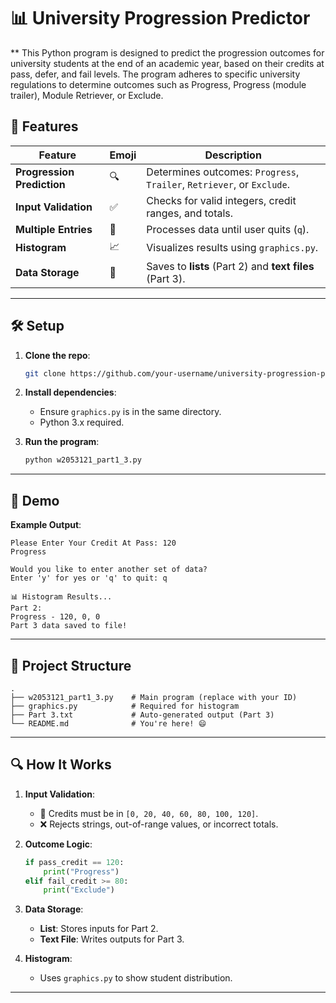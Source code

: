 
# 📊 University Progression Predictor  

** This Python program is designed to predict the progression outcomes for university students at the end of an academic year, based on their credits at pass, defer, and fail levels. The program adheres to specific university regulations to determine outcomes such as Progress, Progress (module trailer), Module Retriever, or Exclude.

## 🚀 **Features**  
| Feature | Emoji | Description |
|---------|-------|-------------|
| **Progression Prediction** | 🔍 | Determines outcomes: `Progress`, `Trailer`, `Retriever`, or `Exclude`. |
| **Input Validation** | ✅ | Checks for valid integers, credit ranges, and totals. |
| **Multiple Entries** | 🔄 | Processes data until user quits (`q`). |
| **Histogram** | 📈 | Visualizes results using `graphics.py`. |
| **Data Storage** | 💾 | Saves to **lists** (Part 2) and **text files** (Part 3). |

---

## 🛠️ **Setup**  
1. **Clone the repo**:  
   ```bash
   git clone https://github.com/your-username/university-progression-predictor.git
   ```
2. **Install dependencies**:  
   - Ensure `graphics.py` is in the same directory.  
   - Python 3.x required.  

3. **Run the program**:  
   ```bash
   python w2053121_part1_3.py
   ```

---

## 🎥 **Demo**  

**Example Output**:  
```plaintext
Please Enter Your Credit At Pass: 120  
Progress  

Would you like to enter another set of data?  
Enter 'y' for yes or 'q' to quit: q  

📊 Histogram Results...  
Part 2:  
Progress - 120, 0, 0  
Part 3 data saved to file!  
```

---

## 📂 **Project Structure**  
```
.
├── w2053121_part1_3.py    # Main program (replace with your ID)
├── graphics.py            # Required for histogram
├── Part 3.txt             # Auto-generated output (Part 3)
└── README.md              # You're here! 😄
```

---

## 🔍 **How It Works**  
1. **Input Validation**:  
   - 🔢 Credits must be in `[0, 20, 40, 60, 80, 100, 120]`.  
   - ❌ Rejects strings, out-of-range values, or incorrect totals.  

2. **Outcome Logic**:  
   ```python
   if pass_credit == 120:  
       print("Progress")  
   elif fail_credit >= 80:  
       print("Exclude")  
   ```

3. **Data Storage**:  
   - **List**: Stores inputs for Part 2.  
   - **Text File**: Writes outputs for Part 3.  

4. **Histogram**:  
   - Uses `graphics.py` to show student distribution.  

---
